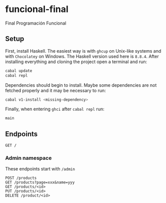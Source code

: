 # funcional-final
Final Programación Funcional

## Setup
First, install Haskell. The easiest way is with `ghcup` on Unix-like systems and with `Chocolatey` on Windows. The Haskell version used here is `8.8.4`.
After installing everything and cloning the project open a terminal and run:
```bash
cabal update
cabal repl
```
Dependencies should begin to install. Maybe some dependencies are not fetched properly and it may be necessary to run:
```bash
cabal v1-install <missing-dependency>
```
Finally, when entering `ghci` after `cabal repl` run:
```haskell
main
```

## Endpoints
```
GET /
```

### Admin namespace
These endpoints start with `/admin`

```
POST /products
GET /products?page=xxx&name=yyy
GET /products/<id>
PUT /products/<id>
DELETE /product/<id>
```
